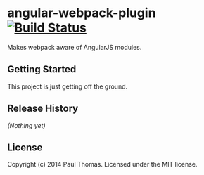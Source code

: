 # angular-webpack-plugin [![Build Status](https://travis-ci.org/stackfull/angular-webpack-plugin.png?branch=master)](https://travis-ci.org/stackfull/angular-webpack-plugin)

Makes webpack aware of AngularJS modules.

## Getting Started
This project is just getting off the ground.


## Release History
_(Nothing yet)_

## License
Copyright (c) 2014 Paul Thomas. Licensed under the MIT license.
